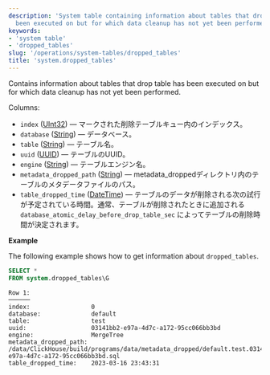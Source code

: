 ```yaml
---
description: 'System table containing information about tables that drop table has
  been executed on but for which data cleanup has not yet been performed'
keywords:
- 'system table'
- 'dropped_tables'
slug: '/operations/system-tables/dropped_tables'
title: 'system.dropped_tables'
---
```




Contains information about tables that drop table has been executed on but for which data cleanup has not yet been performed.

Columns:

- `index` ([UInt32](../../sql-reference/data-types/int-uint.md)) — マークされた削除テーブルキュー内のインデックス。
- `database` ([String](../../sql-reference/data-types/string.md)) — データベース。
- `table` ([String](../../sql-reference/data-types/string.md)) — テーブル名。
- `uuid` ([UUID](../../sql-reference/data-types/uuid.md)) — テーブルのUUID。
- `engine` ([String](../../sql-reference/data-types/string.md)) — テーブルエンジン名。
- `metadata_dropped_path` ([String](../../sql-reference/data-types/string.md)) — metadata_droppedディレクトリ内のテーブルのメタデータファイルのパス。
- `table_dropped_time` ([DateTime](../../sql-reference/data-types/datetime.md)) — テーブルのデータが削除される次の試行が予定されている時間。通常、テーブルが削除されたときに追加される `database_atomic_delay_before_drop_table_sec` によってテーブルの削除時間が決定されます。

**Example**

The following example shows how to get information about `dropped_tables`.

```sql
SELECT *
FROM system.dropped_tables\G
```

```text
Row 1:
──────
index:                 0
database:              default
table:                 test
uuid:                  03141bb2-e97a-4d7c-a172-95cc066bb3bd
engine:                MergeTree
metadata_dropped_path: /data/ClickHouse/build/programs/data/metadata_dropped/default.test.03141bb2-e97a-4d7c-a172-95cc066bb3bd.sql
table_dropped_time:    2023-03-16 23:43:31
```

